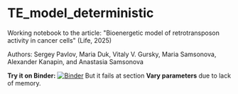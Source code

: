 # TE_model_deterministic

Working notebook to the article: "Bioenergetic model of retrotransposon activity in cancer cells" (Life, 2025) 

Authors: Sergey Pavlov, Maria Duk, Vitaly V. Gursky, Maria Samsonova, Alexander Kanapin, and Anastasia Samsonova

**Try it on Binder:** [![Binder](https://mybinder.org/badge_logo.svg)](https://mybinder.org/v2/gh/SeriySamuray/TE_model_deterministic/main?urlpath=%2Fdoc%2Ftree%2FTE_model_deterministic.ipynb)
But it fails at section **Vary parameters** due to lack of memory.
